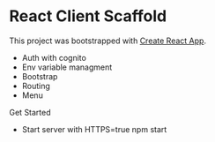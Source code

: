 # React Client Scaffold
This project was bootstrapped with [Create React App](https://github.com/facebook/create-react-app).

* Auth with cognito
* Env variable managment
* Bootstrap
* Routing
* Menu


Get Started
 * Start server with 
    HTTPS=true npm start
